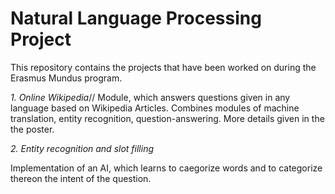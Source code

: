 # Natural Language Processing Project

This repository contains the projects that have been worked on during the Erasmus Mundus program.

*1. Online Wikipedia*//
Module, which answers questions given in any language based on Wikipedia Articles.
Combines modules of machine translation, entity recognition, question-answering.
More details given in the the poster.

*2. Entity recognition and slot filling*

Implementation of an AI, which learns to caegorize words and to categorize thereon the intent of the question.
